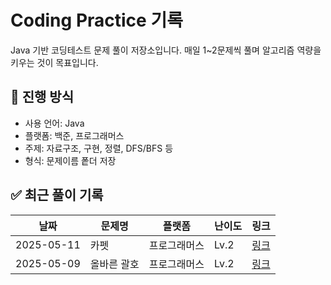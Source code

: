 # Coding Practice 기록

Java 기반 코딩테스트 문제 풀이 저장소입니다.
매일 1~2문제씩 풀며 알고리즘 역량을 키우는 것이 목표입니다.

## 📅 진행 방식
- 사용 언어: Java
- 플랫폼: 백준, 프로그래머스
- 주제: 자료구조, 구현, 정렬, DFS/BFS 등
- 형식: 문제이름 퐅더 저장


## ✅ 최근 풀이 기록
| 날짜       | 문제명                            | 플랫폼     | 난이도 | 링크 |
|------------|-----------------------------------|------------|--------|------|
| 2025-05-11 | 카펫     | 프로그래머스 | Lv.2   | [링크](https://school.programmers.co.kr/learn/courses/30/lessons/42842) |
| 2025-05-09 | 올바른 괄호     | 프로그래머스 | Lv.2   | [링크](https://school.programmers.co.kr/learn/courses/30/lessons/12909) |
